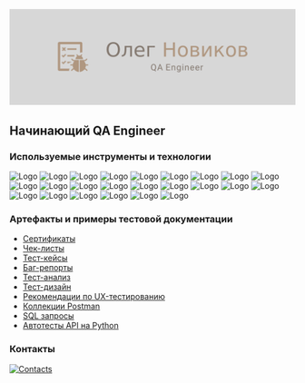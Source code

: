 ![Banner](assets/banner.png)

## Начинающий QA Engineer

### Используемые инструменты и технологии

![Logo](https://img.shields.io/badge/Яндекс_Трекер-090909?style=for-the-badge&logo=yandex&logoColor=136be1)
![Logo](https://img.shields.io/badge/YouTrack-090909?style=for-the-badge&logo=youtrack&logoColor=f76935)
![Logo](https://img.shields.io/badge/Yandex_Wiki-090909?style=for-the-badge&logo=wiki&logoColor=7ede2b)
![Logo](https://img.shields.io/badge/Notion-090909?style=for-the-badge&logo=notion&logoColor=8cc4d7)
![Logo](https://img.shields.io/badge/TMS-090909?style=for-the-badge&logo=tms&logoColor=0074d0)
![Logo](https://img.shields.io/badge/Figma-090909?style=for-the-badge&logo=figma&logoColor=7d5fa6)
![Logo](https://img.shields.io/badge/DevTools-090909?style=for-the-badge&logo=googlechrome&logoColor=2674f2)
![Logo](https://img.shields.io/badge/Charles-090909?style=for-the-badge&logo=charles&logoColor=8cc4d7)
![Logo](https://img.shields.io/badge/JSON-090909?style=for-the-badge&logo=json&logoColor=616161)
![Logo](https://img.shields.io/badge/SOAP-090909?style=for-the-badge&logo=soap&logoColor=2674f2)
![Logo](https://img.shields.io/badge/XML-090909?style=for-the-badge&logo=xml&logoColor=3ad07d)
![Logo](https://img.shields.io/badge/XSD-090909?style=for-the-badge&logo=xsd&logoColor=71b556)
![Logo](https://img.shields.io/badge/Postman-090909?style=for-the-badge&logo=postman&logoColor=f76935)
![Logo](https://img.shields.io/badge/cURL-090909?style=for-the-badge&logo=curl&logoColor=8cc4d7)
![Logo](https://img.shields.io/badge/Cygwin-090909?style=for-the-badge&logo=cygwin&logoColor=00618a)
![Logo](https://img.shields.io/badge/Terminal-090909?style=for-the-badge&logo=terminal&logoColor=4aa73c)
![Logo](https://img.shields.io/badge/Apidoc-090909?style=for-the-badge&logo=apidoc&logoColor=2674f2)
![Logo](https://img.shields.io/badge/Swagger-090909?style=for-the-badge&logo=swagger&logoColor=7ede2b)
![Logo](https://img.shields.io/badge/Android_Studio-090909?style=for-the-badge&logo=androidstudio&logoColor=3ad07d)
![Logo](https://img.shields.io/badge/API-090909?style=for-the-badge&logo=api&logoColor=f76935)
![Logo](https://img.shields.io/badge/PostgreSQL-090909?style=for-the-badge&logo=postgreSQL&logoColor=8cc4d7)
![Logo](https://img.shields.io/badge/Git-090909?style=for-the-badge&logo=git&logoColor=E44F30)
![Logo](https://img.shields.io/badge/PyCharm-090909?style=for-the-badge&logo=pycharm&logoColor=92E164)
![Logo](https://img.shields.io/badge/Pytest-090909?style=for-the-badge&logo=pytest&logoColor=8cc4d7)

### Артефакты и примеры тестовой документации
- [Сертификаты](https://github.com/Solution-Found/Solution-Found/tree/master/credentials/)
- [Чек-листы](https://github.com/Solution-Found/Solution-Found/tree/master/checklists/)
- [Тест-кейсы](https://github.com/Solution-Found/Solution-Found/tree/master/testcases/)
- [Баг-репорты](https://github.com/Solution-Found/Solution-Found/tree/master/reports/)
- [Тест-анализ](https://github.com/Solution-Found/Solution-Found/tree/master/analysis/)
- [Тест-дизайн](https://github.com/Solution-Found/Solution-Found/tree/master/design/)
- [Рекомендации по UX-тестированию]()
- [Коллекции Postman]()
- [SQL запросы]()
- [Автотесты API на Python](https://github.com/Solution-Found/Solution-Found/tree/master/autotests)

### Контакты
[![Contacts](https://img.shields.io/badge/Telegram-090909?style=for-the-badge&logo=telegram&logoColor=31a5db)](https://t.me/solution_found)